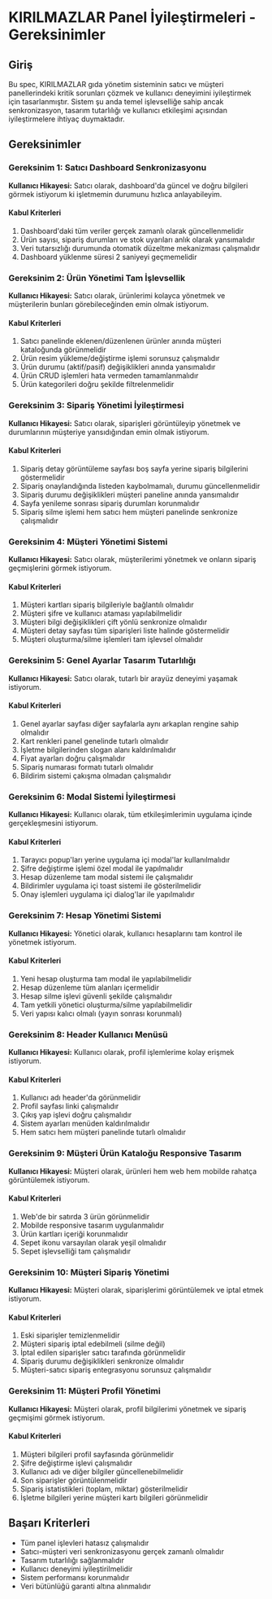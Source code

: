 # KIRILMAZLAR Panel İyileştirmeleri - Gereksinimler

## Giriş

Bu spec, KIRILMAZLAR gıda yönetim sisteminin satıcı ve müşteri panellerindeki kritik sorunları çözmek ve kullanıcı deneyimini iyileştirmek için tasarlanmıştır. Sistem şu anda temel işlevselliğe sahip ancak senkronizasyon, tasarım tutarlılığı ve kullanıcı etkileşimi açısından iyileştirmelere ihtiyaç duymaktadır.

## Gereksinimler

### Gereksinim 1: Satıcı Dashboard Senkronizasyonu

**Kullanıcı Hikayesi:** Satıcı olarak, dashboard'da güncel ve doğru bilgileri görmek istiyorum ki işletmemin durumunu hızlıca anlayabileyim.

#### Kabul Kriterleri
1. Dashboard'daki tüm veriler gerçek zamanlı olarak güncellenmelidir
2. Ürün sayısı, sipariş durumları ve stok uyarıları anlık olarak yansımalıdır
3. Veri tutarsızlığı durumunda otomatik düzeltme mekanizması çalışmalıdır
4. Dashboard yüklenme süresi 2 saniyeyi geçmemelidir

### Gereksinim 2: Ürün Yönetimi Tam İşlevsellik

**Kullanıcı Hikayesi:** Satıcı olarak, ürünlerimi kolayca yönetmek ve müşterilerin bunları görebileceğinden emin olmak istiyorum.

#### Kabul Kriterleri
1. Satıcı panelinde eklenen/düzenlenen ürünler anında müşteri kataloğunda görünmelidir
2. Ürün resim yükleme/değiştirme işlemi sorunsuz çalışmalıdır
3. Ürün durumu (aktif/pasif) değişiklikleri anında yansımalıdır
4. Ürün CRUD işlemleri hata vermeden tamamlanmalıdır
5. Ürün kategorileri doğru şekilde filtrelenmelidir

### Gereksinim 3: Sipariş Yönetimi İyileştirmesi

**Kullanıcı Hikayesi:** Satıcı olarak, siparişleri görüntüleyip yönetmek ve durumlarının müşteriye yansıdığından emin olmak istiyorum.

#### Kabul Kriterleri
1. Sipariş detay görüntüleme sayfası boş sayfa yerine sipariş bilgilerini göstermelidir
2. Sipariş onaylandığında listeden kaybolmamalı, durumu güncellenmelidir
3. Sipariş durumu değişiklikleri müşteri paneline anında yansımalıdır
4. Sayfa yenileme sonrası sipariş durumları korunmalıdır
5. Sipariş silme işlemi hem satıcı hem müşteri panelinde senkronize çalışmalıdır

### Gereksinim 4: Müşteri Yönetimi Sistemi

**Kullanıcı Hikayesi:** Satıcı olarak, müşterilerimi yönetmek ve onların sipariş geçmişlerini görmek istiyorum.

#### Kabul Kriterleri
1. Müşteri kartları sipariş bilgileriyle bağlantılı olmalıdır
2. Müşteri şifre ve kullanıcı ataması yapılabilmelidir
3. Müşteri bilgi değişiklikleri çift yönlü senkronize olmalıdır
4. Müşteri detay sayfası tüm siparişleri liste halinde göstermelidir
5. Müşteri oluşturma/silme işlemleri tam işlevsel olmalıdır

### Gereksinim 5: Genel Ayarlar Tasarım Tutarlılığı

**Kullanıcı Hikayesi:** Satıcı olarak, tutarlı bir arayüz deneyimi yaşamak istiyorum.

#### Kabul Kriterleri
1. Genel ayarlar sayfası diğer sayfalarla aynı arkaplan rengine sahip olmalıdır
2. Kart renkleri panel genelinde tutarlı olmalıdır
3. İşletme bilgilerinden slogan alanı kaldırılmalıdır
4. Fiyat ayarları doğru çalışmalıdır
5. Sipariş numarası formatı tutarlı olmalıdır
6. Bildirim sistemi çakışma olmadan çalışmalıdır

### Gereksinim 6: Modal Sistemi İyileştirmesi

**Kullanıcı Hikayesi:** Kullanıcı olarak, tüm etkileşimlerimin uygulama içinde gerçekleşmesini istiyorum.

#### Kabul Kriterleri
1. Tarayıcı popup'ları yerine uygulama içi modal'lar kullanılmalıdır
2. Şifre değiştirme işlemi özel modal ile yapılmalıdır
3. Hesap düzenleme tam modal sistemi ile çalışmalıdır
4. Bildirimler uygulama içi toast sistemi ile gösterilmelidir
5. Onay işlemleri uygulama içi dialog'lar ile yapılmalıdır

### Gereksinim 7: Hesap Yönetimi Sistemi

**Kullanıcı Hikayesi:** Yönetici olarak, kullanıcı hesaplarını tam kontrol ile yönetmek istiyorum.

#### Kabul Kriterleri
1. Yeni hesap oluşturma tam modal ile yapılabilmelidir
2. Hesap düzenleme tüm alanları içermelidir
3. Hesap silme işlevi güvenli şekilde çalışmalıdır
4. Tam yetkili yönetici oluşturma/silme yapılabilmelidir
5. Veri yapısı kalıcı olmalı (yayın sonrası korunmalı)

### Gereksinim 8: Header Kullanıcı Menüsü

**Kullanıcı Hikayesi:** Kullanıcı olarak, profil işlemlerime kolay erişmek istiyorum.

#### Kabul Kriterleri
1. Kullanıcı adı header'da görünmelidir
2. Profil sayfası linki çalışmalıdır
3. Çıkış yap işlevi doğru çalışmalıdır
4. Sistem ayarları menüden kaldırılmalıdır
5. Hem satıcı hem müşteri panelinde tutarlı olmalıdır

### Gereksinim 9: Müşteri Ürün Kataloğu Responsive Tasarım

**Kullanıcı Hikayesi:** Müşteri olarak, ürünleri hem web hem mobilde rahatça görüntülemek istiyorum.

#### Kabul Kriterleri
1. Web'de bir satırda 3 ürün görünmelidir
2. Mobilde responsive tasarım uygulanmalıdır
3. Ürün kartları içeriği korunmalıdır
4. Sepet ikonu varsayılan olarak yeşil olmalıdır
5. Sepet işlevselliği tam çalışmalıdır

### Gereksinim 10: Müşteri Sipariş Yönetimi

**Kullanıcı Hikayesi:** Müşteri olarak, siparişlerimi görüntülemek ve iptal etmek istiyorum.

#### Kabul Kriterleri
1. Eski siparişler temizlenmelidir
2. Müşteri sipariş iptal edebilmeli (silme değil)
3. İptal edilen siparişler satıcı tarafında görünmelidir
4. Sipariş durumu değişiklikleri senkronize olmalıdır
5. Müşteri-satıcı sipariş entegrasyonu sorunsuz çalışmalıdır

### Gereksinim 11: Müşteri Profil Yönetimi

**Kullanıcı Hikayesi:** Müşteri olarak, profil bilgilerimi yönetmek ve sipariş geçmişimi görmek istiyorum.

#### Kabul Kriterleri
1. Müşteri bilgileri profil sayfasında görünmelidir
2. Şifre değiştirme işlevi çalışmalıdır
3. Kullanıcı adı ve diğer bilgiler güncellenebilmelidir
4. Son siparişler görüntülenmelidir
5. Sipariş istatistikleri (toplam, miktar) gösterilmelidir
6. İşletme bilgileri yerine müşteri kartı bilgileri görünmelidir

## Başarı Kriterleri

- Tüm panel işlevleri hatasız çalışmalıdır
- Satıcı-müşteri veri senkronizasyonu gerçek zamanlı olmalıdır
- Tasarım tutarlılığı sağlanmalıdır
- Kullanıcı deneyimi iyileştirilmelidir
- Sistem performansı korunmalıdır
- Veri bütünlüğü garanti altına alınmalıdır